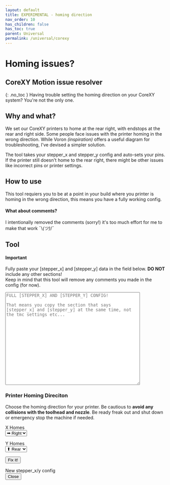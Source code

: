 ```yaml
---
layout: default
title: EXPERIMENTAL - homing direction
nav_order: 10
has_children: false
has_toc: true
parent: Universal
permalink: /universal/corexy
---
```



<!-- title: coreXY
nav_order: 1
has_children: false
has_toc: false
parent: Useful -->

<script src="../../../scripts/klipper_corexy_solver.js"></script>

# Homing issues?

## CoreXY Motion issue resolver
{: .no_toc }
Having trouble setting the homing direction on your CoreXY system? You're not the only one.

## Why and what?
We set our CoreXY printers to home at the rear right, with endstops at the rear and right side. Some people face issues with the printer homing in the wrong direction. While Voron *(inspiration)* offers a useful diagram for troubleshooting, I've devised a simpler solution.

The tool takes your stepper_x and stepper_y config and auto-sets your pins. If the printer still doesn't home to the rear right, there might be other issues like incorrect pins or printer settings.

## How to use
This tool requiers you to be at a point in your build where you printer is homing in the wrong direction, this means you have a fully working config.

#### What about comments?
I intentionally removed the comments (sorry!) it's too much effort for me to make that work ¯\\_(ツ)_/¯

## Tool
<div class="code-example" markdown="1">

#### Important
Fully paste your [stepper_x] and [stepper_y] data in the field below. **DO NOT** include any other sections!<br/>Keep in mind that this tool will remove any comments you made in the config (for now).

<textarea id="inputData" class="list_dark" rows="19" cols="50" placeholder="FULL [STEPPER_X] AND [STEPPER_Y] CONFIG!&#10;&#10;That means you copy the section that says [stepper_x] and [stepper_y] at the same time, not the tmc settings etc..."></textarea>

### Printer Homing Direciton
Choose the homing direction for your printer. Be cautious to **avoid any collisions with the toolhead and nozzle**. Be ready freak out and shut down or emergency stop the machine if needed.

<label for="stepperA">X Homes</label><br/>
<select id="stepperA" class="list_dark">
    <option value="left">⬅ Left</option>
    <option value="right" selected>➡ Right</option>
    <option value="front">⬇ Front</option>
    <option value="rear">⬆ Rear</option>
</select><br/>

<label for="stepperB">Y Homes</label><br/>
<select id="stepperB" class="list_dark">
    <option value="left">⬅ Left</option>
    <option value="right">➡ Right</option>
    <option value="front">⬇ Front</option>
    <option value="rear" selected>⬆ Rear</option>
</select>

<button onclick="onSaveButtonClick(); parent.location='#new_stepper_config'" class="btn">Fix it!</button>
</div>

<div id="new_stepper_config" class="gcodebox__item">
    <div onclick="location.href='##';" class="background_close"></div>
    <div class="content">
        <div class="infobar">New stepper_x/y config</div>
            <div id="nowWhatText"></div>
        <div class="infobar"><button class="btn" onClick="parent.location='##'" type="button">Close</button></div>
    </div>
</div>